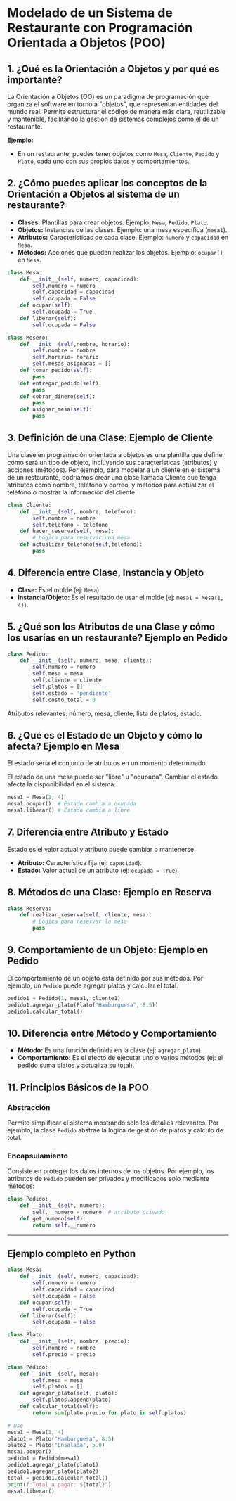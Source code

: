 # Modelado de un Sistema de Restaurante con Programación Orientada a Objetos (POO)


## 1. ¿Qué es la Orientación a Objetos y por qué es importante?
La Orientación a Objetos (OO) es un paradigma de programación que organiza el software en torno a "objetos", que representan entidades del mundo real. Permite estructurar el código de manera más clara, reutilizable y mantenible, facilitando la gestión de sistemas complejos como el de un restaurante.

**Ejemplo:**
- En un restaurante, puedes tener objetos como `Mesa`, `Cliente`, `Pedido` y `Plato`, cada uno con sus propios datos y comportamientos.

## 2. ¿Cómo puedes aplicar los conceptos de la Orientación a Objetos al sistema de un restaurante?
- **Clases:** Plantillas para crear objetos. Ejemplo: `Mesa`, `Pedido`, `Plato`.
- **Objetos:** Instancias de las clases. Ejemplo: una mesa específica (`mesa1`).
- **Atributos:** Características de cada clase. Ejemplo: `numero` y `capacidad` en `Mesa`.
- **Métodos:** Acciones que pueden realizar los objetos. Ejemplo: `ocupar()` en `Mesa`.

```python
class Mesa:
    def __init__(self, numero, capacidad):
        self.numero = numero
        self.capacidad = capacidad
        self.ocupada = False
    def ocupar(self):
        self.ocupada = True
    def liberar(self):
        self.ocupada = False
```

```python
class Mesero:
    def __init__(self,nombre, horario):
        self.nombre = nombre
        self.horario= horario
        self.mesas_asignadas = []
    def tomar_pedido(self):
        pass
    def entregar_pedido(self):
        pass
    def cobrar_dinero(self):
        pass
    def asignar_mesa(self):
        pass
```

## 3. Definición de una Clase: Ejemplo de Cliente
Una clase en programación orientada a objetos es una plantilla que define cómo será un tipo de objeto, incluyendo sus características (atributos) y acciones (métodos). Por ejemplo, para modelar a un cliente en el sistema de un restaurante, podríamos crear una clase llamada Cliente que tenga atributos como nombre, teléfono y correo, y métodos para actualizar el teléfono o mostrar la información del cliente.

```python
class Cliente:
    def __init__(self, nombre, telefono):
        self.nombre = nombre
        self.telefono = telefono
    def hacer_reserva(self, mesa):
        # Lógica para reservar una mesa
    def actualizar_telefono(self,telefono):
        pass
```

## 4. Diferencia entre Clase, Instancia y Objeto
- **Clase:** Es el molde (ej: `Mesa`).
- **Instancia/Objeto:** Es el resultado de usar el molde (ej: `mesa1 = Mesa(1, 4)`).

## 5. ¿Qué son los Atributos de una Clase y cómo los usarías en un restaurante? Ejemplo en Pedido
```python
class Pedido:
    def __init__(self, numero, mesa, cliente):
        self.numero = numero
        self.mesa = mesa
        self.cliente = cliente
        self.platos = []
        self.estado = 'pendiente'
        self.costo_total = 0
```
Atributos relevantes: número, mesa, cliente, lista de platos, estado.

## 6. ¿Qué es el Estado de un Objeto y cómo lo afecta? Ejemplo en Mesa
El estado sería el conjunto de atributos en un momento determinado.

El estado de una mesa puede ser "libre" u "ocupada". Cambiar el estado afecta la disponibilidad en el sistema.

```python
mesa1 = Mesa(1, 4)
mesa1.ocupar()  # Estado cambia a ocupada
mesa1.liberar() # Estado cambia a libre
```

## 7. Diferencia entre Atributo y Estado
Estado es el valor actual y atributo puede cambiar o mantenerse.

- **Atributo:** Característica fija (ej: `capacidad`).
- **Estado:** Valor actual de un atributo (ej: `ocupada = True`).

## 8. Métodos de una Clase: Ejemplo en Reserva
```python
class Reserva:
    def realizar_reserva(self, cliente, mesa):
        # Lógica para reservar la mesa
        pass
```

## 9. Comportamiento de un Objeto: Ejemplo en Pedido
El comportamiento de un objeto está definido por sus métodos. Por ejemplo, un `Pedido` puede agregar platos y calcular el total.

```python
pedido1 = Pedido(1, mesa1, cliente1)
pedido1.agregar_plato(Plato("Hamburguesa", 8.5))
pedido1.calcular_total()
```

## 10. Diferencia entre Método y Comportamiento
- **Método:** Es una función definida en la clase (ej: `agregar_plato`).
- **Comportamiento:** Es el efecto de ejecutar uno o varios métodos (ej: el pedido suma platos y actualiza su total).

## 11. Principios Básicos de la POO
### Abstracción
Permite simplificar el sistema mostrando solo los detalles relevantes. Por ejemplo, la clase `Pedido` abstrae la lógica de gestión de platos y cálculo de total.

### Encapsulamiento
Consiste en proteger los datos internos de los objetos. Por ejemplo, los atributos de `Pedido` pueden ser privados y modificados solo mediante métodos:

```python
class Pedido:
    def __init__(self, numero):
        self.__numero = numero  # atributo privado
    def get_numero(self):
        return self.__numero
```

---

## Ejemplo completo en Python
```python
class Mesa:
    def __init__(self, numero, capacidad):
        self.numero = numero
        self.capacidad = capacidad
        self.ocupada = False
    def ocupar(self):
        self.ocupada = True
    def liberar(self):
        self.ocupada = False

class Plato:
    def __init__(self, nombre, precio):
        self.nombre = nombre
        self.precio = precio

class Pedido:
    def __init__(self, mesa):
        self.mesa = mesa
        self.platos = []
    def agregar_plato(self, plato):
        self.platos.append(plato)
    def calcular_total(self):
        return sum(plato.precio for plato in self.platos)

# Uso
mesa1 = Mesa(1, 4)
plato1 = Plato("Hamburguesa", 8.5)
plato2 = Plato("Ensalada", 5.0)
mesa1.ocupar()
pedido1 = Pedido(mesa1)
pedido1.agregar_plato(plato1)
pedido1.agregar_plato(plato2)
total = pedido1.calcular_total()
print(f"Total a pagar: ${total}")
mesa1.liberar()
```
